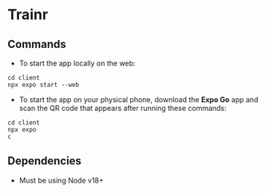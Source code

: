 # Trainr

## Commands
- To start the app locally on the web:
```
cd client
npx expo start --web 
```
- To start the app on your physical phone, download the **Expo Go** app and scan the QR code that appears after running these commands: 
```
cd client
npx expo
c
```

## Dependencies
- Must be using Node v18+
